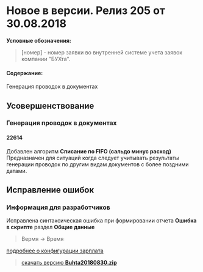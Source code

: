 ﻿
# Новое в версии. Релиз 205 от 30.08.2018

**Условные обозначения:**
 >[номер] - номер заявки во внутренней системе учета заявок компании "БУХта".


#### Содержание:

Генерация проводок в документах

## Усовершенствование

### Генерация проводок в документах

#### 22614
Добавлен алгоритм __Списание по FIFO (сальдо минус расход)__
Предназначен для ситуаций когда следует учитывать результаты генерации проводок по другим видам документов с более поздними датами.

## Исправление ошибок

### Информация для разработчиков

Исправлена синтаксическая ошибка при формировании отчета __Ошибка в скрипте__ раздел __Общие данные__
 >Вермя -> Время



[подробнее о конфигурации зарплата](Стандартная_Зарплата.htm)

> [скачать версию **Buhta20180830.zip**](Buhta20180830.zip)
